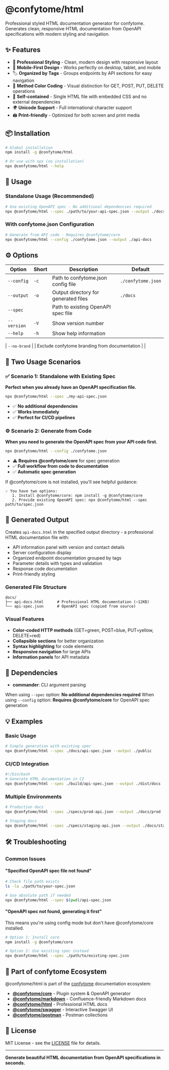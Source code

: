 # @confytome/html

Professional styled HTML documentation generator for confytome. Generates clean, responsive HTML documentation from OpenAPI specifications with modern styling and navigation.

## ✨ Features

- 🎨 **Professional Styling** - Clean, modern design with responsive layout
- 📱 **Mobile-First Design** - Works perfectly on desktop, tablet, and mobile
- 🏷️ **Organized by Tags** - Groups endpoints by API sections for easy navigation
- 🎯 **Method Color Coding** - Visual distinction for GET, POST, PUT, DELETE operations
- 📄 **Self-contained** - Single HTML file with embedded CSS and no external dependencies
- 🌍 **Unicode Support** - Full international character support
- 🖨️ **Print-friendly** - Optimized for both screen and print media

## 📦 Installation

```bash
# Global installation
npm install -g @confytome/html

# Or use with npx (no installation)
npx @confytome/html --help
```

## 🚀 Usage

### Standalone Usage (Recommended)

```bash
# Use existing OpenAPI spec - No additional dependencies required
npx @confytome/html --spec ./path/to/your-api-spec.json --output ./docs
```

### With confytome.json Configuration

```bash
# Generate from API code - Requires @confytome/core
npx @confytome/html --config ./confytome.json --output ./api-docs
```

## ⚙️ Options

| Option | Short | Description | Default |
|--------|-------|-------------|---------|
| `--config` | `-c` | Path to confytome.json config file | `./confytome.json` |
| `--output` | `-o` | Output directory for generated files | `./docs` |
| `--spec` | | Path to existing OpenAPI spec file | |
| `--version` | `-V` | Show version number | |
| `--help` | `-h` | Show help information | |

| `--no-brand` | | Exclude confytome branding from documentation | |

## 🎯 Two Usage Scenarios

### ✅ Scenario 1: Standalone with Existing Spec

**Perfect when you already have an OpenAPI specification file.**

```bash
npx @confytome/html --spec ./my-api-spec.json
```

- ✅ **No additional dependencies**
- ✅ **Works immediately**
- ✅ **Perfect for CI/CD pipelines**

### ⚙️ Scenario 2: Generate from Code

**When you need to generate the OpenAPI spec from your API code first.**

```bash
npx @confytome/html --config ./confytome.json
```

- ⚠️ **Requires @confytome/core** for spec generation
- ✅ **Full workflow from code to documentation**
- ✅ **Automatic spec generation**

If @confytome/core is not installed, you'll see helpful guidance:

```
💡 You have two options:
   1. Install @confytome/core: npm install -g @confytome/core
   2. Provide existing OpenAPI spec: npx @confytome/html --spec path/to/spec.json
```

## 📁 Generated Output

Creates `api-docs.html` in the specified output directory - a professional HTML documentation file with:

- API information panel with version and contact details
- Server configuration display
- Organized endpoint documentation grouped by tags
- Parameter details with types and validation
- Response code documentation
- Print-friendly styling

### Generated File Structure

```
docs/
├── api-docs.html      # Professional HTML documentation (~12KB)
└── api-spec.json      # OpenAPI spec (copied from source)
```

### Visual Features

- **Color-coded HTTP methods** (GET=green, POST=blue, PUT=yellow, DELETE=red)
- **Collapsible sections** for better organization
- **Syntax highlighting** for code elements
- **Responsive navigation** for large APIs
- **Information panels** for API metadata

## 🔧 Dependencies

- **commander**: CLI argument parsing

When using `--spec` option: **No additional dependencies required**
When using `--config` option: **Requires @confytome/core** for OpenAPI spec generation

## 💡 Examples

### Basic Usage

```bash
# Simple generation with existing spec
npx @confytome/html --spec ./docs/api-spec.json --output ./public
```

### CI/CD Integration

```bash
#!/bin/bash
# Generate HTML documentation in CI
npx @confytome/html --spec ./build/api-spec.json --output ./dist/docs
```

### Multiple Environments

```bash
# Production docs
npx @confytome/html --spec ./specs/prod-api.json --output ./docs/prod

# Staging docs  
npx @confytome/html --spec ./specs/staging-api.json --output ./docs/staging
```

## 🛠️ Troubleshooting

### Common Issues

#### "Specified OpenAPI spec file not found"

```bash
# Check file path exists
ls -la ./path/to/your-spec.json

# Use absolute path if needed
npx @confytome/html --spec $(pwd)/api-spec.json
```

#### "OpenAPI spec not found, generating it first"

This means you're using config mode but don't have @confytome/core installed.

```bash
# Option 1: Install core
npm install -g @confytome/core

# Option 2: Use existing spec instead  
npx @confytome/html --spec ./path/to/existing-spec.json
```

## 🌟 Part of confytome Ecosystem

@confytome/html is part of the [confytome](https://github.com/n-ae/confytome) documentation ecosystem:

- **[@confytome/core](https://npmjs.com/package/@confytome/core)** - Plugin system & OpenAPI generator
- **[@confytome/markdown](https://npmjs.com/package/@confytome/markdown)** - Confluence-friendly Markdown docs
- **[@confytome/html](https://npmjs.com/package/@confytome/html)** - Professional HTML docs  
- **[@confytome/swagger](https://npmjs.com/package/@confytome/swagger)** - Interactive Swagger UI
- **[@confytome/postman](https://npmjs.com/package/@confytome/postman)** - Postman collections

## 📄 License

MIT License - see the [LICENSE](https://github.com/n-ae/confytome/blob/main/LICENSE) file for details.

---

**Generate beautiful HTML documentation from OpenAPI specifications in seconds.**
